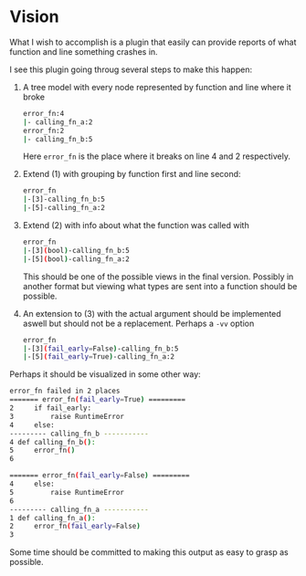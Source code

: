 # Vision

What I wish to accomplish is a plugin that easily can provide reports of what function and line something crashes in.

I see this plugin going throug several steps to make this happen:
1) A tree model with every node represented by function and line where it broke

    ```bash
   error_fn:4
   |- calling_fn_a:2
   error_fn:2
   |- calling_fn_b:5
   ```
   Here `error_fn` is the place where it breaks on line 4 and 2 respectively.

2) Extend (1) with grouping by function first and line second:

    ```bash
   error_fn
   |-[3]-calling_fn_b:5
   |-[5]-calling_fn_a:2
   ```
3) Extend (2) with info about what the function was called with

   ```bash
   error_fn
   |-[3](bool)-calling_fn_b:5
   |-[5](bool)-calling_fn_a:2
   ```
    This should be one of the possible views in the final version. Possibly in another format but viewing what types are sent into a function should be possible.
4) An extension to (3) with the actual argument should be implemented aswell but should not be a replacement. Perhaps a `-vv` option

   ```bash
   error_fn
   |-[3](fail_early=False)-calling_fn_b:5
   |-[5](fail_early=True)-calling_fn_a:2
   ```

Perhaps it should be visualized in some other way:

```bash
error_fn failed in 2 places
======= error_fn(fail_early=True) =========
2     if fail_early:
3         raise RuntimeError
4     else:
--------- calling_fn_b -----------
4 def calling_fn_b():
5     error_fn()
6

======= error_fn(fail_early=False) =========
4     else:
5         raise RuntimeError
6
--------- calling_fn_a -----------
1 def calling_fn_a():
2     error_fn(fail_early=False)
3
```

Some time should be committed to making this output as easy to grasp as possible.
